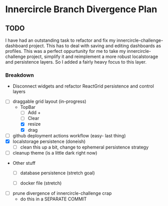 # Innercircle Branch Divergence Plan

## TODO

I have had an outstanding task to refactor and fix my innercircle-challenge-dashboard project.  This has to deal with saving and editing dashboards as profiles.  This was a perfect oppurtunity for me to take my innercircle-challenge project, simplify it and reimplement a more robust localstorage and
persistence layers.  So I added a fairly heavy focus to this layer.

### Breakdown

- Disconnect widgets and refactor ReactGrid persistence and control layers

- [ ] draggable grid layout (in-progress)
  - TopBar
    - [ ] Add +
    - [ ] Clear
    - [x] resize
    - [x] drag
- [ ] github deployment actions workflow (easy- last thing)
- [x] localstorage persistence (doneish)
  - [ ] clean this up a bit, change to ephemeral persistence strategy
- [ ] cleanup theme (is a little dark right now)
- Other stuff
  - [ ] database persistence (stretch goal)
  - [ ] docker file (stretch)


- [ ] prune divergence of innercircle-challenge crap
  - do this in a SEPARATE COMMIT
